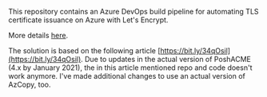 This repository contains an Azure DevOps build pipeline for automating TLS certificate issuance on Azure with Let's Encrypt. 

More details [here](./letsencrypt-automatization.md).

The solution is based on the following article [https://bit.ly/34qOsil](https://bit.ly/34qOsil).
Due to updates in the actual version of PoshACME (4.x by January 2021), the in this article mentioned repo and code doesn't work anymore.
I've made additional changes to use an actual version of AzCopy, too.